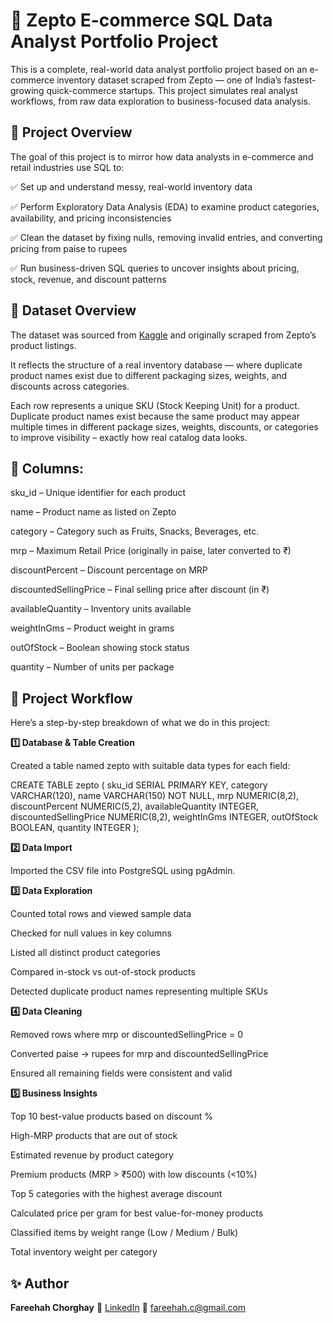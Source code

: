 # 🛒 Zepto E-commerce SQL Data Analyst Portfolio Project

This is a complete, real-world data analyst portfolio project based on an e-commerce inventory dataset scraped from Zepto — one of India’s fastest-growing quick-commerce startups. This project simulates real analyst workflows, from raw data exploration to business-focused data analysis.

## 📌 Project Overview

The goal of this project is to mirror how data analysts in e-commerce and retail industries use SQL to:

✅ Set up and understand messy, real-world inventory data

✅ Perform Exploratory Data Analysis (EDA) to examine product categories, availability, and pricing inconsistencies

✅ Clean the dataset by fixing nulls, removing invalid entries, and converting pricing from paise to rupees

✅ Run business-driven SQL queries to uncover insights about pricing, stock, revenue, and discount patterns

## 📁 Dataset Overview

The dataset was sourced from [Kaggle](https://www.kaggle.com/datasets/palvinder2006/zepto-inventory-dataset/data?select=zepto_v2.csv) and originally scraped from Zepto’s product listings.

It reflects the structure of a real inventory database — where duplicate product names exist due to different packaging sizes, weights, and discounts across categories.

Each row represents a unique SKU (Stock Keeping Unit) for a product. Duplicate product names exist because the same product may appear multiple times in different package sizes, weights, discounts, or categories to improve visibility – exactly how real catalog data looks.

## 🧾 Columns:

sku_id – Unique identifier for each product

name – Product name as listed on Zepto

category – Category such as Fruits, Snacks, Beverages, etc.

mrp – Maximum Retail Price (originally in paise, later converted to ₹)

discountPercent – Discount percentage on MRP

discountedSellingPrice – Final selling price after discount (in ₹)

availableQuantity – Inventory units available

weightInGms – Product weight in grams

outOfStock – Boolean showing stock status

quantity – Number of units per package

## 🔧 Project Workflow

Here’s a step-by-step breakdown of what we do in this project:

**1️⃣ Database & Table Creation**

Created a table named zepto with suitable data types for each field:

CREATE TABLE zepto (
  sku_id SERIAL PRIMARY KEY,
  category VARCHAR(120),
  name VARCHAR(150) NOT NULL,
  mrp NUMERIC(8,2),
  discountPercent NUMERIC(5,2),
  availableQuantity INTEGER,
  discountedSellingPrice NUMERIC(8,2),
  weightInGms INTEGER,
  outOfStock BOOLEAN,
  quantity INTEGER
);

**2️⃣ Data Import**

Imported the CSV file into PostgreSQL using pgAdmin.

**3️⃣ Data Exploration**

Counted total rows and viewed sample data

Checked for null values in key columns

Listed all distinct product categories

Compared in-stock vs out-of-stock products

Detected duplicate product names representing multiple SKUs

**4️⃣  Data Cleaning**

Removed rows where mrp or discountedSellingPrice = 0

Converted paise → rupees for mrp and discountedSellingPrice

Ensured all remaining fields were consistent and valid

**5️⃣ Business Insights**

Top 10 best-value products based on discount %

High-MRP products that are out of stock

Estimated revenue by product category

Premium products (MRP > ₹500) with low discounts (<10%)

Top 5 categories with the highest average discount

Calculated price per gram for best value-for-money products

Classified items by weight range (Low / Medium / Bulk)

Total inventory weight per category

## ✨ Author

 **Fareehah Chorghay**
📍 [LinkedIn](https://www.linkedin.com/in/fareehah-chorghay/)
📧 [fareehah.c@gmail.com](mailto:fareehah)
